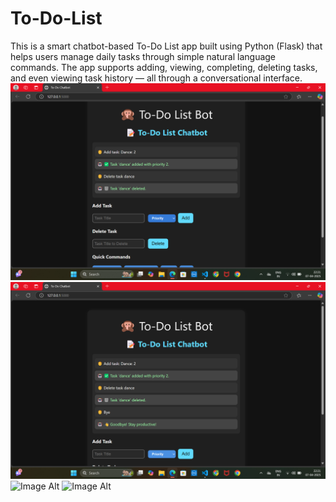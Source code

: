 # To-Do-List
This is a smart chatbot-based To-Do List app built using Python (Flask) that helps users manage daily tasks through simple natural language commands. The app supports adding, viewing, completing, deleting tasks, and even viewing task history — all through a conversational interface.
![Image Alt](https://github.com/pallavi1828/To-Do-List/blob/84829e1e677dd28baccc767e14b886f6d1e845dd/Screenshot%20(10).png)
![Image Alt](https://github.com/pallavi1828/To-Do-List/blob/8fa3815bc1cb6bf002a127ebab650a008aaa60a6/Screenshot%20(12).png)
![Image Alt](image_url)
![Image Alt](image_url)
